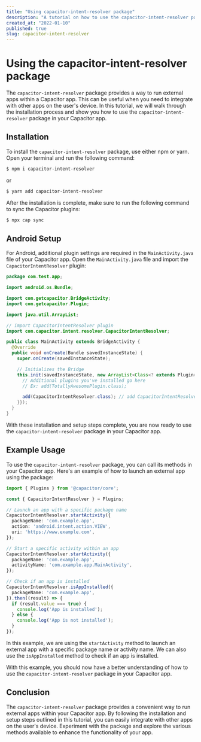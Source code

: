```yaml
---
title: "Using capacitor-intent-resolver package"
description: "A tutorial on how to use the capacitor-intent-resolver package in your Capacitor app"
created_at: "2022-01-10"
published: true
slug: capacitor-intent-resolver
---
```


# Using the capacitor-intent-resolver package

The `capacitor-intent-resolver` package provides a way to run external apps within a Capacitor app. This can be useful when you need to integrate with other apps on the user's device. In this tutorial, we will walk through the installation process and show you how to use the `capacitor-intent-resolver` package in your Capacitor app.

## Installation

To install the `capacitor-intent-resolver` package, use either npm or yarn. Open your terminal and run the following command:

```bash
$ npm i capacitor-intent-resolver
```

or

```bash
$ yarn add capacitor-intent-resolver
```

After the installation is complete, make sure to run the following command to sync the Capacitor plugins:

```bash
$ npx cap sync
```

## Android Setup

For Android, additional plugin settings are required in the `MainActivity.java` file of your Capacitor app. Open the `MainActivity.java` file and import the `CapacitorIntentResolver` plugin:

```java
package com.test.app;

import android.os.Bundle;

import com.getcapacitor.BridgeActivity;
import com.getcapacitor.Plugin;

import java.util.ArrayList;

// import CapacitorIntentResolver plugin
import com.capacitor.intent.resolver.CapacitorIntentResolver;

public class MainActivity extends BridgeActivity {
  @Override
  public void onCreate(Bundle savedInstanceState) {
    super.onCreate(savedInstanceState);

    // Initializes the Bridge
    this.init(savedInstanceState, new ArrayList<Class<? extends Plugin>>() {{
      // Additional plugins you've installed go here
      // Ex: add(TotallyAwesomePlugin.class);

      add(CapacitorIntentResolver.class); // add CapacitorIntentResolver plugin
    }});
  }
}
```

With these installation and setup steps complete, you are now ready to use the `capacitor-intent-resolver` package in your Capacitor app.

## Example Usage

To use the `capacitor-intent-resolver` package, you can call its methods in your Capacitor app. Here's an example of how to launch an external app using the package:

```typescript
import { Plugins } from '@capacitor/core';

const { CapacitorIntentResolver } = Plugins;

// Launch an app with a specific package name
CapacitorIntentResolver.startActivity({
  packageName: 'com.example.app',
  action: 'android.intent.action.VIEW',
  uri: 'https://www.example.com',
});

// Start a specific activity within an app
CapacitorIntentResolver.startActivity({
  packageName: 'com.example.app',
  activityName: 'com.example.app.MainActivity',
});

// Check if an app is installed
CapacitorIntentResolver.isAppInstalled({
  packageName: 'com.example.app',
}).then((result) => {
  if (result.value === true) {
    console.log('App is installed');
  } else {
    console.log('App is not installed');
  }
});
```

In this example, we are using the `startActivity` method to launch an external app with a specific package name or activity name. We can also use the `isAppInstalled` method to check if an app is installed.

With this example, you should now have a better understanding of how to use the `capacitor-intent-resolver` package in your Capacitor app.

## Conclusion

The `capacitor-intent-resolver` package provides a convenient way to run external apps within your Capacitor app. By following the installation and setup steps outlined in this tutorial, you can easily integrate with other apps on the user's device. Experiment with the package and explore the various methods available to enhance the functionality of your app.